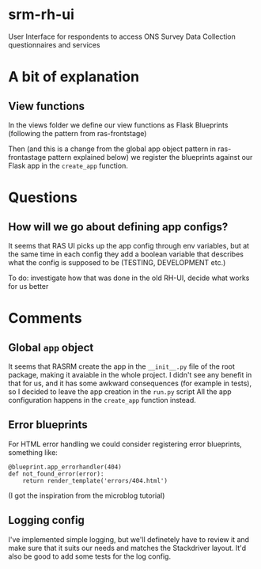 # srm-rh-ui
User Interface for respondents to access ONS Survey Data Collection questionnaires and services


# A bit of explanation

## View functions

In the views folder we define our view functions as Flask Blueprints (following the pattern from ras-frontstage)

Then (and this is a change from the global app object pattern in ras-frontastage pattern explained below) we register the blueprints against our Flask app in the `create_app` function.

# Questions
## How will we go about defining app configs? 
It seems that RAS UI picks up the app config through env variables, but at the same time in each config they add a boolean variable that describes what the config is supposed to be (TESTING, DEVELOPMENT etc.)

To do: investigate how that was done in the old RH-UI, decide what works for us better

# Comments

## Global `app` object
It seems that RASRM create the app in the `__init__.py` file of the root package, making it avaiable in the whole project.
I didn't see any benefit in that for us, and it has some awkward consequences (for example in tests), so I decided to leave the app creation in the `run.py` script 
All the app configuration happens in the `create_app` function instead.

## Error blueprints 
For HTML error handling we could consider registering error blueprints, something like:
```
@blueprint.app_errorhandler(404)
def not_found_error(error):
    return render_template('errors/404.html')
```
(I got the inspiration from the microblog tutorial)

## Logging config
I've implemented simple logging, but we'll definetely have to review it and make sure that it suits our needs and matches the Stackdriver layout.
It'd also be good to add some tests for the log config.